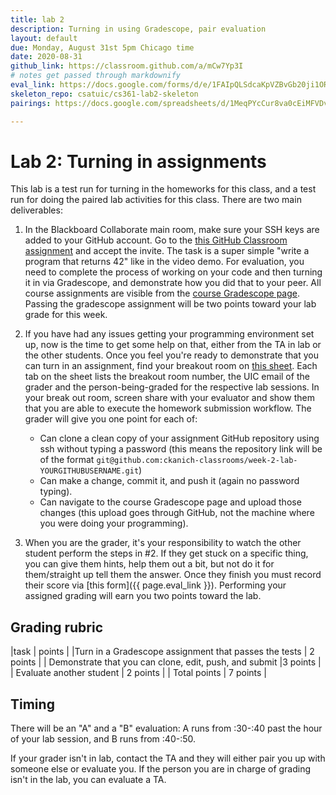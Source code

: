 ```yaml
---
title: lab 2
description: Turning in using Gradescope, pair evaluation
layout: default
due: Monday, August 31st 5pm Chicago time
date: 2020-08-31
github_link: https://classroom.github.com/a/mCw7Yp3I
# notes get passed through markdownify
eval_link: https://docs.google.com/forms/d/e/1FAIpQLSdcaKpVZBvGb20ji1OR1rB0xQKsA6tHsB0Jwq-i-LKhWJ1N9g/viewform
skeleton_repo: csatuic/cs361-lab2-skeleton
pairings: https://docs.google.com/spreadsheets/d/1MeqPYcCur8va0cEiMFVDv3-XMfOzLsFwMFwmEiqcrvs/

---
```


# Lab 2: Turning in assignments

This lab is a test run for turning in the homeworks for this class, and
a test run for doing the paired lab activities for this class.
There are two main deliverables:

  1. In the Blackboard Collaborate main room, make sure your SSH keys
     are added to your GitHub account. Go to the [this GitHub Classroom
     assignment]({{page.github_link}}) and accept the invite. The task
     is a super simple "write a program that returns 42" like in the
     video demo. For evaluation, you need to complete the process of
     working on your code and then turning it in via Gradescope, and
     demonstrate how you did that to your peer. All course assignments
     are visible from the [course Gradescope page]({{site.gradescope}}).
     Passing the gradescope assignment will be two points toward your
     lab grade for this week.
  
  2. If you have had any issues getting your programming environment set
     up, now is the time to get some help on that, either from the TA in
     lab or the other students. Once you feel you're ready to
     demonstrate that you can turn in an assignment, find your breakout
     room on [this sheet]({{page.pairings}}). Each tab on the sheet
     lists the breakout room number, the UIC email of the grader and the
     person-being-graded for the respective lab sessions. In your break
     out room, screen share with your evaluator and show them that you
     are able to execute the homework submission workflow. The grader
     will give you one point for each of:
      * Can clone a clean copy of your assignment GitHub repository using
     ssh without typing a password (this means the repository link
     will be of the format
     `git@github.com:ckanich-classrooms/week-2-lab-YOURGITHUBUSERNAME.git`)
     * Can make a change, commit it, and push it (again no password
     typing).
     * Can navigate to the course Gradescope page and upload those
       changes (this upload goes through GitHub, not the machine where
       you were doing your programming).
3. When you are the grader, it's your responsibility to watch the other
   student perform the steps in #2. If they get stuck on a specific
   thing, you can give them hints, help them out a bit, but not do it
   for them/straight up tell them the answer. Once they finish you must
   record their score via [this form]({{ page.eval_link }}). Performing
   your assigned grading will earn you two points toward the lab.


## Grading rubric

|task | points |
|Turn in a Gradescope assignment that passes the tests | 2 points |
| Demonstrate that you can clone, edit, push, and submit |3 points |
| Evaluate another student | 2 points |
| Total points | 7 points |


## Timing 

There will be an "A" and a "B" evaluation: A runs
from :30-:40 past the hour of your lab session, and B runs from :40-:50.

If your grader isn't in lab, contact the TA and they
will either pair you up with someone else or evaluate you. If the person you are in charge of
grading isn't in the lab, you can evaluate a TA.
